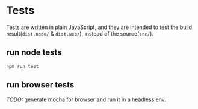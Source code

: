 # Tests

Tests are written in plain JavaScript, and 
they are intended to test the build result(`dist.node/` & `dist.web/`),
instead of the source(`src/`).

## run node tests

```shell
npm run test
```

## run browser tests

_TODO:_ generate mocha for browser and run it in a headless env.
